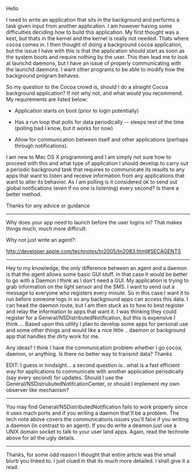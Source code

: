 Hello

I need to write an application that sits in the background and performs a task given input from another application. I am however having some difficulties deciding how to build this application. My first thought was a kext, but thats in the kernel and the kernel is really not needed. Thats where cocoa comes in. I then thought of doing a background cocoa application, but the issue I have with this is that the application should start as soon as the system boots and require nothing by the user. This then lead me to look at launchd daemons, but I have an issue of properly communicating with the launchd daemons. I want other programs to be able to modify how the background program behaves.

So my question to the Cocoa crowd is, should I do a straight Cocoa background application? If not why not, and what would you recommend. My requirements are listed below:

- Application starts on boot (prior to login potentially)

- Has a run loop that polls for data periodically -- sleeps rest of the time (polling bad I know, but it works for now)

- Allow for communication between itself and other applications (perhaps through notifications).


I am new to Mac OS X programming and I am simply not sure how to proceed with this and what type of application I should develop to carry out a periodic background task that requires to communicate its results to any apps that want to listen and receive information from any applications that want to alter its behavior. As I am polling is it considered ok to send out global notifications (even if no one is listening) every second? Is there a better method.

Thanks for any advice or guidance

----

Why does your app need to launch before the user logins in? That makes things much, much more difficult. 

Why not just write an agent?:

http://developer.apple.com/technotes/tn2005/tn2083.html#SECAGENTS

----

Hey to my knowledge, the only difference between an agent and a daemon is that the agent allows some basic GUI stuff. In that case it would be better to go with a Daemon I think as I don't need a GUI. My application is trying to grab information on the light sensor and the SMS. I want to send out a message to everyone who registers every minute. So in this case I want it to run before someone logs in so any background apps can access this data. I can head the daemon route, but I am then stuck as to how to best register and relay the information to apps that want it. I was thinking they could register for a General/NSDistributedNotification, but this is expensive I think.... 
Based upon this utility I plan to develop some apps for personal use and some other things and would like a nice little .. daemon or background app that handles the dirty work for me.

Any ideas? I think I have the communication problem whether I go cocoa, daemon, or anything. Is there no better way to transmit data?
Thanks

EDIT: I guess in hindsight...  a second question is.. what is a fast efficient way for applications to communicate with another application periodically (say every second) for updates. Should I use the General/NSDistrubutedNotifcationCenter, or should I implement my own observer like mechanism?

----

You may find General/NSDistributedNotification fails to work properly since it uses mach ports and if you writing a daemon that'll be a problem. The tech note above covers the communications issues you'll face if you writing a daemon (in contrast to an agent). If you do write a deamon just use a UNIX domain socket to talk to your user land apps. Again, read the technote above for all the ugly details.



---- 


Thanks, for some odd reason I thought that entire article was the small blurb you linked to. I just clued in that its much more detailed. I shall give it a read.